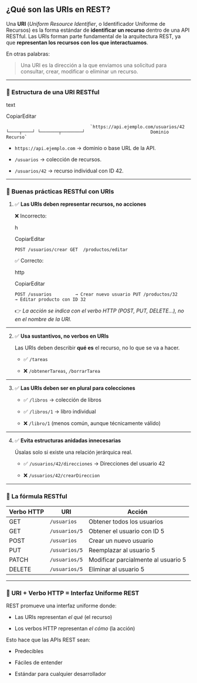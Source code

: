## ¿Qué son las URIs en REST?

Una **URI** (_Uniform Resource Identifier_, o Identificador Uniforme de Recursos) es la forma estándar de **identificar un recurso** dentro de una API RESTful. Las URIs forman parte fundamental de la arquitectura REST, ya que **representan los recursos con los que interactuamos**.

En otras palabras:

> Una URI es la dirección a la que enviamos una solicitud para consultar, crear, modificar o eliminar un recurso.

---

### 🧱 Estructura de una URI RESTful

text

CopiarEditar

									`https://api.ejemplo.com/usuarios/42         └────┬────┘ └───────┬────────┘ 						Dominio        Recurso`

- `https://api.ejemplo.com` → dominio o base URL de la API.
    
- `/usuarios` → colección de recursos.
    
- `/usuarios/42` → recurso individual con ID 42.
    

---

### 📐 Buenas prácticas RESTful con URIs

1. ✅ **Las URIs deben representar recursos, no acciones**
    
    ❌ Incorrecto:
    
    h
    
    CopiarEditar
    
    `POST /usuarios/crear GET  /productos/editar`
    
    ✅ Correcto:
    
    http
    
    CopiarEditar
    
    `POST /usuarios         → Crear nuevo usuario PUT /productos/32      → Editar producto con ID 32`
    
    👉 _La acción se indica con el verbo HTTP (POST, PUT, DELETE...), no en el nombre de la URI._
    

---

2. ✅ **Usa sustantivos, no verbos en URIs**
    
    Las URIs deben describir **qué es** el recurso, no lo que se va a hacer.
    
    - ✅ `/tareas`
        
    - ❌ `/obtenerTareas`, `/borrarTarea`
        

---

3. ✅ **Las URIs deben ser en plural para colecciones**
    
    - ✅ `/libros` → colección de libros
        
    - ✅ `/libros/1` → libro individual
        
    - ❌ `/libro/1` (menos común, aunque técnicamente válido)
        

---

4. ✅ **Evita estructuras anidadas innecesarias**
    
    Úsalas solo si existe una relación jerárquica real.
    
    - ✅ `/usuarios/42/direcciones` → Direcciones del usuario 42
        
    - ❌ `/usuarios/42/crearDireccion`
        

---

### 🔄 La fórmula RESTful

|Verbo HTTP|URI|Acción|
|---|---|---|
|GET|`/usuarios`|Obtener todos los usuarios|
|GET|`/usuarios/5`|Obtener el usuario con ID 5|
|POST|`/usuarios`|Crear un nuevo usuario|
|PUT|`/usuarios/5`|Reemplazar al usuario 5|
|PATCH|`/usuarios/5`|Modificar parcialmente al usuario 5|
|DELETE|`/usuarios/5`|Eliminar al usuario 5|

---

### 🧭 URI + Verbo HTTP = Interfaz Uniforme REST

REST promueve una interfaz uniforme donde:

- Las URIs representan _el qué_ (el recurso)
    
- Los verbos HTTP representan _el cómo_ (la acción)
    

Esto hace que las APIs REST sean:

- Predecibles
    
- Fáciles de entender
    
- Estándar para cualquier desarrollador